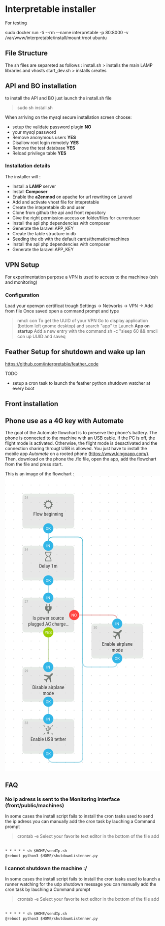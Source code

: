# Interpretable installer

For testing 

sudo docker run -ti --rm --name interpretable -p 80:8000  -v /var/www/interpretable/install/mount:/root ubuntu

## File Structure
The sh files are separeted as follows :
install.sh > installs the main LAMP libraries and vhosts
start_dev.sh > installs creates

## API and BO installation

to install the API and BO just launch the install.sh file
> sudo sh install.sh

When arriving on the mysql secure installation screen choose:

 - setup the validate password plugin **NO**
 - your mysql password 
 - Remove anonymous users **YES**
 - Disallow root login remotely **YES**
 - Remove the test database **YES**
 - Reload privilege table **YES**




### Installation details

The installer will :
- Install a **LAMP** server
- Install **Composer**
- Enable the **a2enmod** on apache for url rewriting on Laravel
- Add and activate vhost file for intepretable
- Create the intepretable db and user
- Clone from github the api and front repository
- Give the right permission access on folder/files for currentuser
- Install the api php dependencies with composer 
- Generate the laravel APP_KEY  
- Create the table structure in db
- Seeding the db with the default cards/thematic/machines
- Install the api php dependencies with composer 
- Generate the laravel APP_KEY

## VPN Setup
For experimentation purpose a VPN is used to access to the machines (ssh and monitoring)
### Configuration
Load your openvpn certificat trough Settings -> Networks -> VPN -> Add from file
Once saved open a command prompt and type
> nmcli con
To get the UUID of your VPN
Go to display application (bottom left gnome desktop) and search "app" to Launch **App on startup**
Add a new entry with the command 
> sh -c "sleep 60 && nmcli con up UUID
and saveq


## Feather Setup for shutdown and wake up lan
https://github.com/interpretable/feather_code

TODO
- setup a cron task to launch the feather python shutdown watcher at every boot

## Front installation

## Phone use as a 4G key with Automate
The goal of the Automate flowchart is to preserve the phone's battery. 
The phone is connected to the machine with an USB cable. If the PC is off, the flight mode is activated. Otherwise, the flight mode is desactivated and the connection sharing througt USB is allowed. 
You just have to install the mobile app *Automate* on a rooted phone (https://www.kingoapp.com/). Then, download on the phone the .flo file, open the app, add the flowchart from the file and press start. 

This is an image of the flowchart : 
![alt text][logo]

[logo]: https://github.com/interpretable/install/blob/master/Test%20hotspot%20interpretable.png "Automate flowchart"


## FAQ

### No ip adress is sent to the Monitoring interface (front/public/machines)
In some cases the install script fails to install the cron tasks used to send the ip adress
you can manually add the cron task by lauching a Command prompt 
> crontab -e
Select your favorite text editor
in the bottom of the file add
```cron

* * * * * sh $HOME/sendIp.sh
@reboot python3 $HOME/shutdownListenner.py
```

### I cannot shutdown the machine :/
In some cases the install script fails to install the cron tasks used to launch a runner watching for the udp shutdown message
you can manually add the cron task by lauching a Command prompt 
> crontab -e
Select your favorite text editor
in the bottom of the file add
```cron

* * * * * sh $HOME/sendIp.sh
@reboot python3 $HOME/shutdownListenner.py
```
